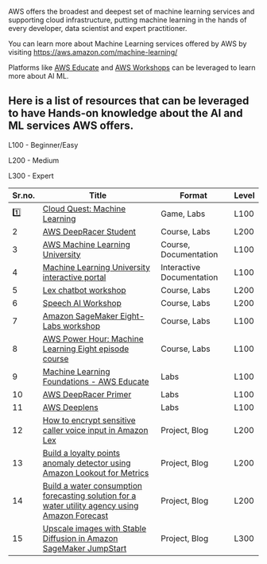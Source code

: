 AWS offers the broadest and deepest set of machine learning services and supporting cloud infrastructure, putting machine learning in the hands of every developer, data scientist and expert practitioner.

 You can learn more about Machine Learning services offered by AWS by visiting https://aws.amazon.com/machine-learning/

 Platforms like [AWS Educate](https://www.awseducate.com/) and [AWS Workshops](https://workshops.aws/) can be leveraged to learn more about AI ML. 

## Here is a list of resources that can be leveraged to have Hands-on knowledge about the AI and ML services AWS offers.

L100 - Beginner/Easy

L200 - Medium

L300 - Expert

| Sr.no. | Title                                                                                                                                                                                                                                                                                                     | Format                    | Level |
|--------|-----------------------------------------------------------------------------------------------------------------------------------------------------------------------------------------------------------------------------------------------------------------------------------------------------------|---------------------------|-------|
| :one:      | [Cloud Quest: Machine Learning](https://explore.skillbuilder.aws/learn/course/11458/play/42651/play-cloud-quest-cloud-practitioner)                                                                                                                                                                       | Game, Labs                | L100  |
| 2      | [AWS DeepRacer Student](https://aws.amazon.com/deepracer/student/)                                                                                                                                                                                                                                        | Course, Labs              | L200  |
| 3      | [AWS Machine Learning University](https://github.com/aws-samples/aws-machine-learning-university-accelerated-nlp/?trk=el_a134p000006gNt0AAE&trkCampaign=Machine_Learning_University_NLP_github&sc_channel=el&sc_campaign=Machine_Learning_University_Webpage_NLP_github_CTA&sc_outcome=Product_Marketing) | Course, Documentation     | L100  |
| 4      | [Machine Learning University interactive portal](https://mlu-explain.github.io/)                                                                                                                                                                                                                          | Interactive Documentation | L100  |
| 5      | [Lex chatbot workshop](https://catalog.us-east-1.prod.workshops.aws/workshops/1340db0e-94bd-4014-93e9-dcc218b9d796/en-US)                                                                                                                                                                                 | Course, Labs              | L200  |
| 6      | [Speech AI Workshop ](https://catalog.us-east-1.prod.workshops.aws/workshops/acd49d39-dfcd-429a-83d6-d162b99b4c24/en-US)                                                                                                                                                                                  | Course, Labs              | L200  |
| 7      | [Amazon SageMaker Eight-Labs workshop ](https://catalog.us-east-1.prod.workshops.aws/workshops/80ba0ea5-7cf9-4b8c-9d3f-1cd988b6c071/en-US)                                                                                                                                                                | Course, Labs              | L100  |
| 8      | [AWS Power Hour: Machine Learning Eight episode course ](https://pages.awscloud.com/global-traincert-twitch-power-hour-machine-learning.html)                                                                                                                                                             | Course, Labs              | L100  |
| 9      | [Machine Learning Foundations - AWS Educate](https://awseducate.instructure.com/courses/756)                                                                                                                                                                                                              | Labs                      | L100  |
| 10     | [AWS DeepRacer Primer](https://awseducate.instructure.com/courses/750)                                                                                                                                                                                                                                    | Labs                      | L100  |
| 11     | [AWS Deeplens](https://awseducate.instructure.com/courses/208)                                                                                                                                                                                                                                            | Labs                      | L100  |
| 12     | [How to encrypt sensitive caller voice input in Amazon Lex](https://aws.amazon.com/blogs/security/how-to-encrypt-sensitive-caller-authentication-voice-input-in-amazon-lex/)                                                                                                                              | Project, Blog             | L200  |
| 13     | [Build a loyalty points anomaly detector using Amazon Lookout for Metrics](https://aws.amazon.com/blogs/machine-learning/build-a-loyalty-points-anomaly-detector-using-amazon-lookout-for-metrics/)                                                                                                       | Project, Blog             | L200  |
| 14     | [Build a water consumption forecasting solution for a water utility agency using Amazon Forecast](https://aws.amazon.com/blogs/machine-learning/build-a-water-consumption-forecasting-solution-for-a-water-utility-agency-using-amazon-forecast/)                                                         | Project, Blog             | L200  |
| 15     | [Upscale images with Stable Diffusion in Amazon SageMaker JumpStart](https://aws.amazon.com/blogs/machine-learning/upscale-images-with-stable-diffusion-in-amazon-sagemaker-jumpstart/)                                                                                                                   | Project, Blog             | L300  |




